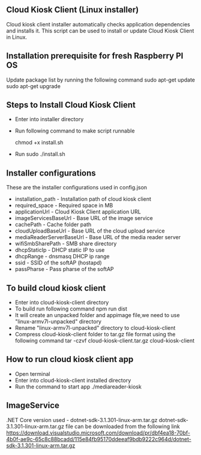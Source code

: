 ## Cloud Kiosk Client (Linux installer)
Cloud kiosk client installer automatically checks application dependencies and installs it.
This script can be used to install or update Cloud Kiosk Client in Linux.

Installation prerequisite for fresh Raspberry PI OS
---------------------------------------------------
Update package list by running the following command
  sudo apt-get update
  sudo apt-get upgrade

Steps to Install Cloud Kiosk Client
-----------------------------------
- Enter into installer directory
- Run following command to make script runnable 

    chmod +x install.sh
- Run sudo ./install.sh

Installer configurations
------------------------
These are the installer configurations used in config.json 


- installation_path - Installation path of cloud kiosk client
- required_space - Required space in MB
- applicationUrl - Cloud Kiosk Client application URL
- imageServicesBaseUrl - Base URL of the image service
- cachePath - Cache folder path
- cloudUploadBaseUrl - Base URL of the cloud upload service
- mediaReaderServerBaseUrl - Base URL of  the media reader server 
- wifiSmbSharePath - SMB share directory
- dhcpStaticIp - DHCP static IP to use 
- dhcpRange - dnsmasq DHCP ip range
- ssid - SSID of the softAP (hostapd)
- passPharse - Pass pharse of the softAP

To build cloud kiosk client
---------------------------
- Enter into cloud-kiosk-client directory
- To build run following command
    npm run dist
- It will create an unpacked folder and appimage file,we need to use "linux-armv7l-unpacked" directory
- Rename "linux-armv7l-unpacked" directory to cloud-kiosk-client
- Compress cloud-kiosk-client folder to tar.gz file format using the following command
    tar -czvf cloud-kiosk-client.tar.gz cloud-kiosk-client

How to run cloud kiosk client app
---------------------------------
- Open terminal
- Enter into cloud-kiosk-client installed directory
- Run the command to start app
  ./mediareader-kiosk 
  

ImageService
-------------
.NET Core version used - dotnet-sdk-3.1.301-linux-arm.tar.gz
dotnet-sdk-3.1.301-linux-arm.tar.gz file can be downloaded from the following link
https://download.visualstudio.microsoft.com/download/pr/dbf4ea18-70bf-4b0f-ae9c-65c8c88bcadd/115e84fb95170ddeeaf9bdb9222c964d/dotnet-sdk-3.1.301-linux-arm.tar.gz
